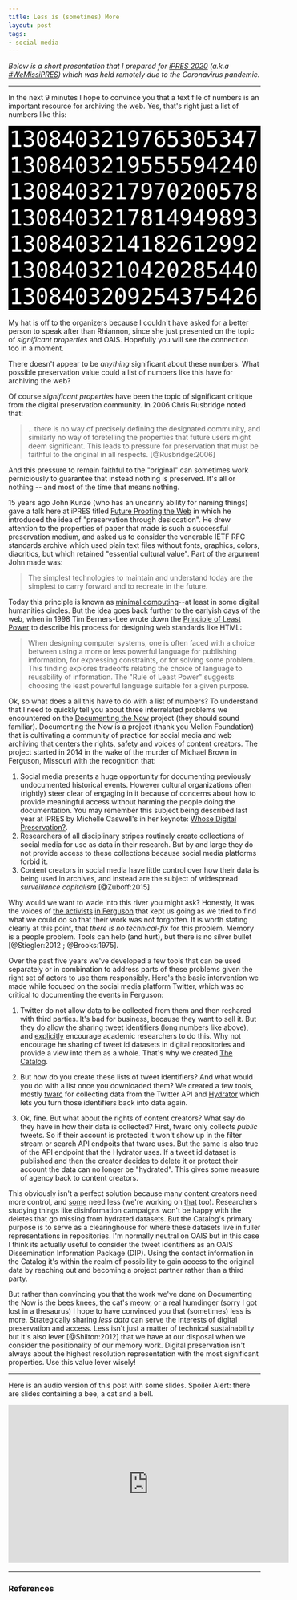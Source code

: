 ```yaml
---
title: Less is (sometimes) More
layout: post
tags:
- social media
---
```


*Below is a short presentation that I prepared for [iPRES 2020] (a.k.a
[#WeMissiPRES]) which was held remotely due to the Coronavirus pandemic.*

---

In the next 9 minutes I hope to convince you that a text file of numbers is an
important resource for archiving the web. Yes, that's right just a list of
numbers like this:

<img class="img-responsive" src="/images/ipres2020-01.png">

My hat is off to the organizers because I couldn't have asked for a better
person to speak after than Rhiannon, since she just presented on the topic of
*significant properties* and OAIS. Hopefully you will see the connection too in
a moment.

There doesn't appear to be *anything* significant about these numbers. What
possible preservation value could a list of numbers like this have for archiving
the web?

Of course *significant properties* have been the topic of significant critique
from the digital preservation community. In 2006 Chris Rusbridge noted that: 

> .. there is no way of precisely defining the designated community, and 
> similarly no way of foretelling the properties that future users might deem
> significant. This leads to pressure for preservation that must be faithful to
> the original in all respects. [@Rusbridge:2006]

And this pressure to remain faithful to the "original" can sometimes work
perniciously to guarantee that instead nothing is preserved. It's all or nothing
-- and most of the time that means nothing.

15 years ago John Kunze (who has an uncanny ability for naming things) gave a
talk here at iPRES titled [Future Proofing the Web] in which he introduced the
idea of "preservation through desiccation". He drew attention to the properties
of paper that made is such a successful preservation medium, and asked us to
consider the venerable IETF RFC standards archive which used plain text files
without fonts, graphics, colors, diacritics, but which retained "essential
cultural value".  Part of the argument John made was:

> The simplest technologies to maintain and understand today are the simplest to
> carry forward and to recreate in the future.

Today this principle is known as [minimal computing]--at least in some digital
humanities circles. But the idea goes back further to the earlyish days of the
web, when in 1998 Tim Berners-Lee wrote down the [Principle of Least Power] to
describe his process for designing web standards like HTML:

> When designing computer systems, one is often faced with a choice between
> using a more or less powerful language for publishing information, for
> expressing constraints, or for solving some problem. This finding explores
> tradeoffs relating the choice of language to reusability of information. The
> "Rule of Least Power" suggests choosing the least powerful language suitable
> for a given purpose. 

Ok, so what does a all this have to do with a list of numbers? To understand
that I need to quickly tell you about three interrelated problems we encountered
on the [Documenting the Now] project (they should sound familiar). Documenting
the Now is a project (thank you Mellon Foundation) that is cultivating a
community of practice for social media and web archiving that centers the
rights, safety and voices of content creators. The project started in 2014 in
the wake of the murder of Michael Brown in Ferguson, Missouri with the
recognition that:

1. Social media presents a huge opportunity for documenting previously
   undocumented historical events. However cultural organizations often
   (rightly) steer clear of engaging in it because of concerns about how to
   provide meaningful access without harming the people doing the documentation.
   You may remember this subject being described last year at iPRES by Michelle
   Caswell's in her keynote: [Whose Digital Preservation?].
2. Researchers of all disciplinary stripes routinely create collections of
   social media for use as data in their research. But by and large they do not
   provide access to these collections because social media platforms forbid it.
3. Content creators in social media have little control over how their data is
   being used in archives, and instead are the subject of widespread
   *surveillance capitalism* [@Zuboff:2015]. 

Why would we want to wade into this river you might ask? Honestly, it was the
voices of [the activists] [in Ferguson] that kept us going as we tried to find
what we could do so that their work was not forgotten. It is worth stating
clearly at this point, that *there is no technical-fix* for this problem.
Memory is a people problem. Tools can help (and hurt), but there is no silver
bullet [@Stiegler:2012 ; @Brooks:1975].

Over the past five years we've developed a few tools that can be used separately
or in combination to address parts of these problems given the right set of
actors to use them responsibly. Here's the basic intervention we made while
focused on the social media platform Twitter, which was so critical to
documenting the events in Ferguson:

1. Twitter do not allow data to be collected from them and then reshared with
   third parties. It's bad for business, because they want to sell it. But they
   do allow the sharing tweet identifiers (long numbers like above), and
   [explicitly] encourage academic researchers to do this. Why not encourage he
   sharing of tweet id datasets in digital repositories and provide a view into
   them as a whole. That's why we created [The Catalog](https://catalog.docnow.io/).

2. But how do you create these lists of tweet identifiers? And what would you do
   with a list once you downloaded them? We created a few tools, mostly [twarc]
   for collecting data from the Twitter API and [Hydrator] which lets you turn
   those identifiers back into data again.

3. Ok, fine. But what about the rights of content creators? What say do they
   have in how their data is collected? First, twarc only collects *public*
   tweets. So if their account is protected it won't show up in the filter
   stream or search API endpoits that twarc uses. But the same is also true of
   the API endpoint that the Hydrator uses. If a tweet id dataset is published
   and then the creator decides to delete it or protect their account the data
   can no longer be "hydrated". This gives some measure of agency back to
   content creators.

This obviously isn't a perfect solution because many content creators need more
control, and [some] need less (we're working on [that] too). Researchers
studying things like disinformation campaigns won't be happy with the deletes
that go missing from hydrated datasets. But the Catalog's primary purpose is to
serve as a clearinghouse for where these datasets live in fuller representations
in repositories. I'm normally neutral on OAIS but in this case I think its
actually useful to consider the tweet identifiers as an OAIS Dissemination
Information Package (DIP). Using the contact information in the Catalog it's
within the realm of possibility to gain access to the original data by reaching
out and becoming a project partner rather than a third party.

But rather than convincing you that the work we've done on Documenting the Now
is the bees knees, the cat's meow, or a real humdinger (sorry I got lost in a
thesaurus) I hope to have convinced you that (sometimes) less is more.
Strategically sharing *less data* can serve the interests of digital
preservation and access. Less isn't just a matter of technical sustainability
but it's also lever [@Shilton:2012] that we have at our disposal when we
consider the positionality of our memory work. Digital preservation isn't always
about the highest resolution representation with the most significant
properties. Use this value lever wisely!

---

Here is an audio version of this post with some slides. Spoiler Alert: there
are slides containing a bee, a cat and a bell.

<iframe width="560" height="315" sandbox="allow-same-origin allow-scripts allow-popups" src="https://tube.nocturlab.fr/videos/embed/098178e4-8f0a-43ff-b78f-f34258060114" frameborder="0" allowfullscreen></iframe>

---

### References

[iPRES 2020]: https://www.dpconline.org/events/wemissipres

[Future Proofing the Web]: https://ipres-conference.org/ipres05/download/Future-Proofing%20The%20Web%20What%20We%20Can%20Do%20Today%20-%20John%20Kunze.pdf

[Principle of Least Power]: https://www.w3.org/2001/tag/doc/leastPower

[Documenting the Now]: https://www.docnow.io

[minimal computing]: http://go-dh.github.io/mincomp/

[the activists]: https://www.youtube.com/watch?v=aspqxYklqQk

[in Ferguson]: https://www.docnow.io/meetings/stl-2017/

[#WeMissiPRES]: https://twitter.com/hashtag/WeMissiPRES

[explicitly]: https://developer.twitter.com/en/developer-terms/policy

[Whose Digital Preservation?]: https://www.youtube.com/watch?v=atX14DDvKbw

[that]: https://github.com/docnow/docnow#readme

[some]: https://twitter.com/realDonaldTrump

[Hydrator]: https://github.com/docnow/hydrator

[Catalog]: https://catalog.docnow.io

[twarc]: https://github.com/docnow/twarc

[other approaches]: https://en.wikipedia.org/wiki/Differential_privacy

